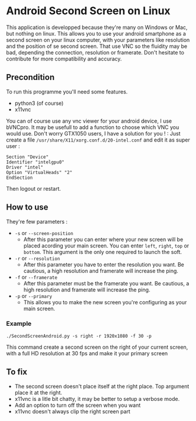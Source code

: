 # Android Second Screen on Linux

This application is developped because they're many on Windows or Mac, but nothing on linux. This allows you to use your android smartphone as a second screen on your linux computer, with your parameters like resolution and the position of se second screen. That use VNC so the fluidity may be bad, depending the connection, resolution or framerate. Don't hesitate to contribute for more compatibility and accuracy.

## Precondition

To run this programme you'll need some features.

* python3 (of course)
* x11vnc

You can of course use any vnc viewer for your android device, I use bVNCpro. It may be usefull to add a function to choose which VNC you would use.
Don't worry GTX1050 users, I have a solution for you ! :
Just create a file  `/usr/share/X11/xorg.conf.d/20-intel.conf` and edit it as super user :
```
Section "Device"
Identifier "intelgpu0"
Driver "intel"
Option "VirtualHeads" "2"
EndSection
```
Then logout or restart.

## How to use

They're few parameters :

* `-s` or `--screen-position`
  * After this parameter you can enter where your new screen will be placed acording your main screen. You can enter `left`, `right`, `top` or `bottom`. This argument is the only one required to launch the soft.
* `-r` or `--resolution`
  * After this parameter you have to enter the resolution you want. Be cautious, a high resolution and framerate will increase the ping.
* `-f` or `--framerate`
  * After this parameter must be the framerate you want. Be cautious, a high resolution and framerate will increase the ping.
* `-p` or `--primary`
  * This allows you to make the new screen you're configuring as your main screen.

### Example

```
./SecondScreenAndroid.py -s right -r 1920x1080 -f 30 -p
```
This command create a second screen on the right of your current screen, with a full HD resolution at 30 fps and make it your primary screen

## To fix

* The second screen doesn't place itself at the right place. Top argument place it at the right.
* x11vnc is a litle bit chatty, it may be better to setup a verbose mode.
* Add an option to turn off the screen when you want
* x11vnc doesn't always clip the right screen part
